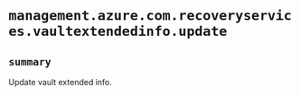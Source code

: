 # `management.azure.com.recoveryservices.vaultextendedinfo.update`

## `summary`
Update vault extended info.



